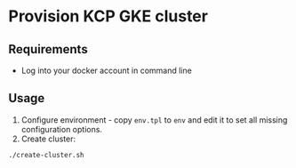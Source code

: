 # Provision KCP GKE cluster

## Requirements

 * Log into your docker account in command line

## Usage

1. Configure environment - copy `env.tpl` to `env` and edit it to set all missing configuration options.
2. Create cluster:
```
./create-cluster.sh
```
